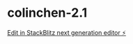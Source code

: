 # colinchen-2.1

[Edit in StackBlitz next generation editor ⚡️](https://stackblitz.com/~/github.com/Clint-chan/colinchen-2.1)